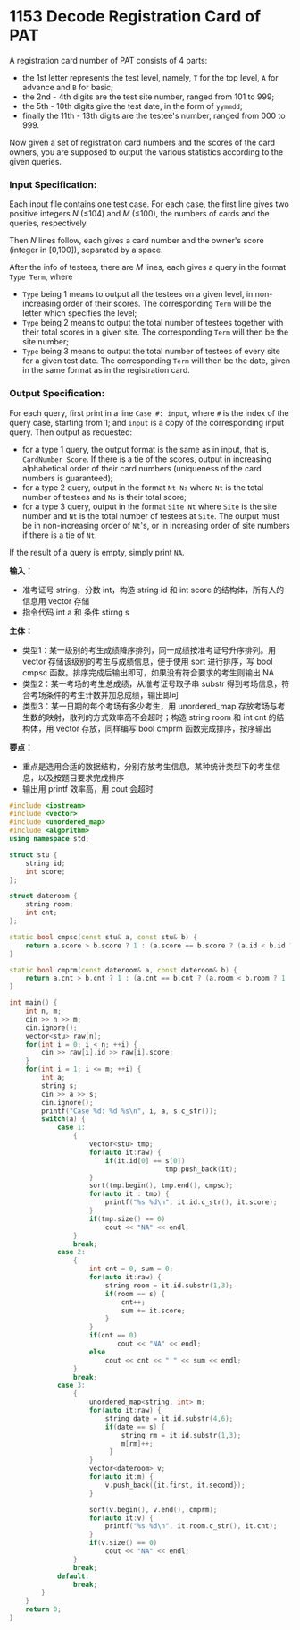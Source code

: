 # **1153** Decode Registration Card of PAT

A registration card number of PAT consists of 4 parts:

- the 1st letter represents the test level, namely, `T` for the top level, `A` for advance and `B` for basic;
- the 2nd - 4th digits are the test site number, ranged from 101 to 999;
- the 5th - 10th digits give the test date, in the form of `yymmdd`;
- finally the 11th - 13th digits are the testee's number, ranged from 000 to 999.

Now given a set of registration card numbers and the scores of the card owners, you are supposed to output the various statistics according to the given queries.

### Input Specification:

Each input file contains one test case. For each case, the first line gives two positive integers *N* (≤104) and *M* (≤100), the numbers of cards and the queries, respectively.

Then *N* lines follow, each gives a card number and the owner's score (integer in [0,100]), separated by a space.

After the info of testees, there are *M* lines, each gives a query in the format `Type Term`, where

- `Type` being 1 means to output all the testees on a given level, in non-increasing order of their scores. The corresponding `Term` will be the letter which specifies the level;
- `Type` being 2 means to output the total number of testees together with their total scores in a given site. The corresponding `Term` will then be the site number;
- `Type` being 3 means to output the total number of testees of every site for a given test date. The corresponding `Term` will then be the date, given in the same format as in the registration card.

### Output Specification:

For each query, first print in a line `Case #: input`, where `#` is the index of the query case, starting from 1; and `input` is a copy of the corresponding input query. Then output as requested:

- for a type 1 query, the output format is the same as in input, that is, `CardNumber Score`. If there is a tie of the scores, output in increasing alphabetical order of their card numbers (uniqueness of the card numbers is guaranteed);
- for a type 2 query, output in the format `Nt Ns` where `Nt` is the total number of testees and `Ns` is their total score;
- for a type 3 query, output in the format `Site Nt` where `Site` is the site number and `Nt` is the total number of testees at `Site`. The output must be in non-increasing order of `Nt`'s, or in increasing order of site numbers if there is a tie of `Nt`.

If the result of a query is empty, simply print `NA`.



**输入：**

- 准考证号 string，分数 int，构造 string id 和 int score 的结构体，所有人的信息用 vector 存储
- 指令代码 int a 和 条件 stirng s

**主体：**

- 类型1：某一级别的考生成绩降序排列，同一成绩按准考证号升序排列。用 vector 存储该级别的考生与成绩信息，便于使用 sort 进行排序，写 bool cmpsc 函数。排序完成后输出即可，如果没有符合要求的考生则输出 NA
- 类型2：某一考场的考生总成绩，从准考证号取子串 substr 得到考场信息，符合考场条件的考生计数并加总成绩，输出即可
- 类型3：某一日期的每个考场有多少考生，用 unordered_map 存放考场与考生数的映射，散列的方式效率高不会超时；构造 string room 和 int cnt 的结构体，用 vector 存放，同样编写 bool cmprm 函数完成排序，按序输出

**要点：**

- 重点是选用合适的数据结构，分别存放考生信息，某种统计类型下的考生信息，以及按题目要求完成排序
- 输出用 printf 效率高，用 cout 会超时



```c++
#include <iostream> 
#include <vector>
#include <unordered_map>
#include <algorithm>
using namespace std;

struct stu {
	string id;
	int score;
};

struct dateroom {
	string room;
	int cnt;
};

static bool cmpsc(const stu& a, const stu& b) {
	return a.score > b.score ? 1 : (a.score == b.score ? (a.id < b.id ? 1 : 0) : 0);
}

static bool cmprm(const dateroom& a, const dateroom& b) {
	return a.cnt > b.cnt ? 1 : (a.cnt == b.cnt ? (a.room < b.room ? 1 : 0) : 0);
}

int main() {
	int n, m;
	cin >> n >> m;
	cin.ignore();
	vector<stu> raw(n);
	for(int i = 0; i < n; ++i) {
		cin >> raw[i].id >> raw[i].score;
	}
	for(int i = 1; i <= m; ++i) {
		int a;
		string s;
		cin >> a >> s;
		cin.ignore();
		printf("Case %d: %d %s\n", i, a, s.c_str());
		switch(a) {
			case 1:
				{
					vector<stu> tmp;
					for(auto it:raw) {
						if(it.id[0] == s[0])
									   tmp.push_back(it);
					}
					sort(tmp.begin(), tmp.end(), cmpsc);
					for(auto it : tmp) {
						printf("%s %d\n", it.id.c_str(), it.score);
					}
					if(tmp.size() == 0)
						cout << "NA" << endl;
				}				
				break;
			case 2:
				{
					int cnt = 0, sum = 0;
					for(auto it:raw) {
						string room = it.id.substr(1,3);
						if(room == s) {
							cnt++;
							sum += it.score;
						}
					}
					if(cnt == 0)
						   cout << "NA" << endl;
    		   		else
						cout << cnt << " " << sum << endl;
				}				
			 	break;
		 	case 3:
		 		{
		 			unordered_map<string, int> m;
			 		for(auto it:raw) {
			 			string date = it.id.substr(4,6);
			 			if(date == s) {
			 				string rm = it.id.substr(1,3);
			 				m[rm]++;
						 }
					}
					vector<dateroom> v;
					for(auto it:m) {
					 	v.push_back({it.first, it.second});
					}

				 	sort(v.begin(), v.end(), cmprm);
				 	for(auto it:v) {
				 	 	printf("%s %d\n", it.room.c_str(), it.cnt);
			  		}
			  		if(v.size() == 0)
			  			cout << "NA" << endl;
				}		 		
		 		break;
	 		default:
	 			break;	 			
		}
	}
	return 0;
}
```

